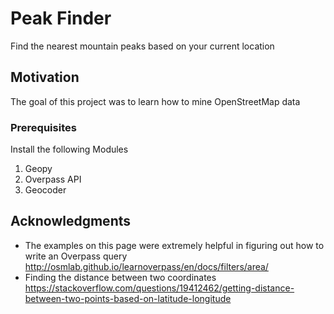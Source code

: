 # Peak Finder

Find the nearest mountain peaks based on your current location

## Motivation

The goal of this project was to learn how to mine OpenStreetMap data

### Prerequisites

Install the following Modules

1. Geopy
2. Overpass API
3. Geocoder

## Acknowledgments

* The examples on this page were extremely helpful in figuring out how to write an Overpass query http://osmlab.github.io/learnoverpass/en/docs/filters/area/
* Finding the distance between two coordinates https://stackoverflow.com/questions/19412462/getting-distance-between-two-points-based-on-latitude-longitude

